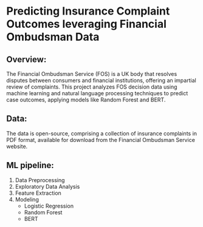 # Predicting Insurance Complaint Outcomes leveraging Financial Ombudsman Data

## Overview:

The Financial Ombudsman Service (FOS) is a UK body that resolves disputes between consumers and financial institutions, offering an impartial review of complaints. This project analyzes FOS decision data using machine learning and natural language processing techniques to predict case outcomes, applying models like Random Forest and BERT.

## Data:

The data is open-source, comprising a collection of insurance complaints in PDF format, available for download from the Financial Ombudsman Service website.

## ML pipeline:

1. Data Preprocessing
2. Exploratory Data Analysis
3. Feature Extraction
4. Modeling
   * Logistic Regression
   * Random Forest
   * BERT
   
